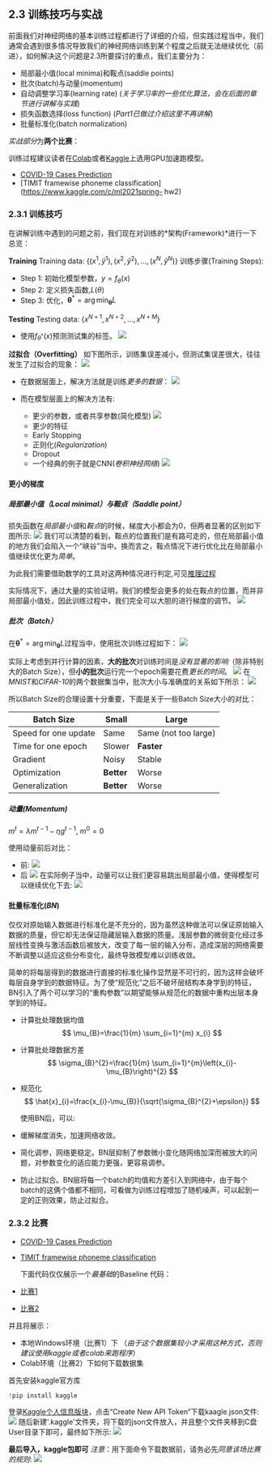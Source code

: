 ## 2.3 训练技巧与实战
前面我们对神经网络的基本训练过程都进行了详细的介绍，但实践过程当中，我们通常会遇到很多情况导致我们的神经网络训练到某个程度之后就无法继续优化（前进），如何解决这个问题是2.3所要探讨的重点，我们主要分为：
* 局部最小值(local minima)和鞍点(saddle points)
* 批次(batch)与动量(momentum)
* 自动调整学习率(learning rate)  (*关于学习率的一些优化算法，会在后面的章节进行讲解与实践*)
* 损失函数选择(loss function) (*Part1已做过介绍这里不再讲解*)
* 批量标准化(batch normalization)

*实战部分*为**两个比赛**：
>
训练过程建议读者在[Colab](https://colab.research.google.com/)或者[Kaggle](https://www.kaggle.com/)上选用GPU加速跑模型。
* [COVID-19 Cases Prediction](https://www.kaggle.com/c/ml2021spring-hw1)
* [TIMIT framewise phoneme classification](https://www.kaggle.com/c/ml2021spring-
hw2)

### 2.3.1 训练技巧

在讲解训练中遇到的问题之前，我们现在对训练的*架构(Framework)*进行一下总览：

**Training**
Training data: $\left\{\left(x^{1}, \hat{y}^{1}\right),\left(x^{2},
\hat{y}^{2}\right), \ldots,\left(x^{N}, \hat{y}^{N}\right)\right\}$
训练步骤(Training Steps):
* Step 1: 初始化模型参数，$y=f_\theta(x)$
* Step 2:
定义损失函数,$L(\theta)$
* Step 3: 优化，$\boldsymbol{\theta}^{*}=\arg \min
_{\boldsymbol{\theta}} L$

**Testing**
Testing data: $\left\{x^{N+1}, x^{N+2},
\ldots, x^{N+M}\right\}$
* 使用$f_{\theta^*}(x)$预测测试集的标签。
![](https://s2.loli.net/2022/01/18/cX2tj8ULx6M3SwK.png)


**过拟合（Overfitting）**
如下图所示，训练集误差减小，但测试集误差很大，往往发生了过拟合的现象：
![](https://s2.loli.net/2022/01/18/5sMrJuzXgRk3xH9.png)

* 在数据层面上，解决方法就是训练*更多的数据*：
  ![](https://s2.loli.net/2022/01/18/FoBqPgenW7NkIRa.png)

* 而在模型层面上的解决方法有:
    * 更少的参数，或者共享参数(简化模型)
    ![](https://s2.loli.net/2022/01/18/JKjtgfakyQ2C54o.png)
    * 更少的特征
    * Early Stopping
    * 正则化(*Regularization*)
    * Dropout
    * 一个经典的例子就是CNN(*卷积神经网络*)
    ![](https://s2.loli.net/2022/01/18/v2f6GHNK49lXw5Y.png)

#### 更小的梯度

##### 局部最小值（Local minimal）与鞍点（Saddle point）
损失函数在*局部最小值*和*鞍点*的时候，梯度大小都会为0，但两者显著的区别如下图所示:
![](https://s2.loli.net/2022/01/18/JqjvaE7N9w841WP.png)
我们可以清楚的看到，鞍点的位置我们是有路可走的，但在局部最小值的地方我们会陷入一个“峡谷”当中。换而言之，鞍点情况下进行优化比在局部最小值继续优化更为*简单*。

为此我们需要借助数学的工具对这两种情况进行判定,可见[推理过程](http://www.offconvex.org/2016/03/22/saddlepoints/)

实际情况下，通过大量的实验证明，我们的模型会更多的处在鞍点的位置，而并非局部最小值处，因此训练过程中，我们完全可以大胆的进行梯度的调节。
![](https://s2.loli.net/2022/01/18/4aZnJARtYj3UsB7.png)

##### 批次（Batch）

在$\boldsymbol{\theta}^{*}=\arg \min _{\boldsymbol{\theta}}
L$过程当中，使用批次训练过程如下：
![](https://s2.loli.net/2022/01/18/gnLA5QKtkxHyerl.png)



实际上考虑到并行计算的因素，**大的批次**对训练时间是*没有显著的影响*（除非特别大的Batch Size），但**小的批次**运行完一个epoch需要花费*更长的时间*。
![](https://s2.loli.net/2022/01/18/TWlGrud1R4MUYAJ.png)
在*MNIST*和*CIFAR-10*的两个数据集当中，批次大小与准确度的关系如下所示：
![](https://s2.loli.net/2022/01/18/qX24w7KSTyBGQ1n.png)

所以Batch Size的合理设置十分重要，下面是关于一些Batch Size大小的对比：

| Batch Size           | Small      | Large                |
| -------------------- | ---------- | -------------------- |
| Speed for one update | Same       | Same (not too large) |
| Time for one epoch   | Slower     | **Faster**           |
| Gradient             | Noisy      | Stable               |
| Optimization         | **Better** | Worse                |
| Generalization       | **Better** | Worse                |

##### 动量(Momentum)
$m^t=\lambda m^{t-1} - \eta g^{t-1}$, $m^0=0$

使用动量前后对比：

* 前:
![](https://s2.loli.net/2022/01/18/aTc49M7XvFzASOo.png)
* 后
![](https://s2.loli.net/2022/01/18/eZUbiRzYgIxCo9s.png)
在实际例子当中，动量可以让我们更容易跳出局部最小值，使得模型可以继续优化下去:
![](https://s2.loli.net/2022/01/18/vx4gGSVd9uYIrnC.png)

#### 批量标准化(*BN*)
仅仅对原始输入数据进行标准化是不充分的，因为虽然这种做法可以保证原始输入数据的质量，但它却无法保证隐藏层输入数据的质量。浅层参数的微弱变化经过多层线性变换与激活函数后被放大，改变了每一层的输入分布，造成深层的网络需要不断调整以适应这些分布变化，最终导致模型难以训练收敛。

简单的将每层得到的数据进行直接的标准化操作显然是不可行的，因为这样会破坏每层自身学到的数据特征。为了使“规范化”之后不破坏层结构本身学到的特征，BN引入了两个可以学习的“重构参数”以期望能够从规范化的数据中重构出层本身学到的特征。

* 计算批处理数据均值
  $$
  \mu_{B}=\frac{1}{m} \sum_{i=1}^{m} x_{i}
  $$

* 计算批处理数据方差
  $$
  \sigma_{B}^{2}=\frac{1}{m} \sum_{i=1}^{m}\left(x_{i}-\mu_{B}\right)^{2}
  $$
  

* 规范化
  $$
  \hat{x}_{i}=\frac{x_{i}-\mu_{B}}{\sqrt{\sigma_{B}^{2}+\epsilon}}
  $$
  

  使用BN后，可以:

* 缓解梯度消失，加速网络收敛。

* 简化调参，网络更稳定。BN层抑制了参数微小变化随网络加深而被放大的问题，对参数变化的适应能力更强，更容易调参。

* 防止过拟合。BN层将每一个batch的均值和方差引入到网络中，由于每个batch的这俩个值都不相同，可看做为训练过程增加了随机噪声，可以起到一定的正则效果，防止过拟合。

### 2.3.2 比赛
* [COVID-19 Cases
  Prediction](https://www.kaggle.com/c/ml2021spring-hw1)

* [TIMIT framewise
  phoneme classification](https://www.kaggle.com/c/ml2021spring-hw2)

  

  下面代码仅仅展示一个*最基础*的Baseline 代码：

* [比赛1](./covid19_prediction.ipynb)

* [比赛2](./phoneme_classification.ipynb)

并且将展示：
* 本地Windows环境（比赛1）下
（*由于这个数据集较小才采用这种方式，否则建议使用kaggle或者colab来跑程序*）
* Colab环境（比赛2）下如何下载数据集

首先安装kaggle官方库

```python
!pip install kaggle
```

登录[Kaggle个人信息版块](https://www.kaggle.com/)，点击“Create New API
Token”下载kaagle.json文件:
![](https://s2.loli.net/2022/01/18/cF2IbDE7LKvUnkd.png)
随后新建'.kaggle'文件夹，将下载的json文件放入，并且整个文件夹移到C盘User目录下即可，最终如下所示:
![](https://s2.loli.net/2022/01/18/BHCn35UZ8sWEXAf.png)

**最后导入，kaggle包即可**
*注意*：用下面命令下载数据前，请务必先*同意该场比赛的规则*:
![](https://s2.loli.net/2022/01/18/HsbuUOEme6BK3o4.png)
